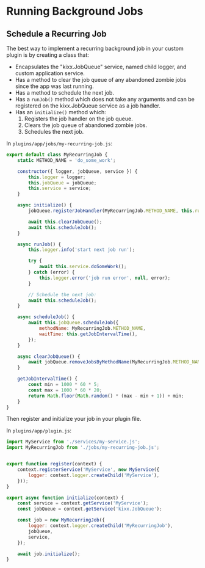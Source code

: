 # Running Background Jobs

## Schedule a Recurring Job
The best way to implement a recurring background job in your custom plugin is by creating a class that:

- Encapsulates the "kixx.JobQueue" service, named child logger, and custom application service.
- Has a method to clear the job queue of any abandoned zombie jobs since the app was last running.
- Has a method to schedule the next job.
- Has a `runJob()` method which does not take any arguments and can be registered on the kixx.JobQueue service as a job handler.
- Has an `initialize()` method which:
    1. Registers the job handler on the job queue.
    2. Clears the job queue of abandoned zombie jobs.
    3. Schedules the next job.

In `plugins/app/jobs/my-recurring-job.js`:

```javascript
export default class MyRecurringJob {
    static METHOD_NAME = 'do_some_work';

    constructor({ logger, jobQueue, service }) {
        this.logger = logger;
        this.jobQueue = jobQueue;
        this.service = service;
    }

    async initialize() {
        jobQueue.registerJobHandler(MyRecurringJob.METHOD_NAME, this.runJob.bind(this));

        await this.clearJobQueue();
        await this.scheduleJob();
    }

    async runJob() {
        this.logger.info('start next job run');

        try {
            await this.service.doSomeWork();
        } catch (error) {
            this.logger.error('job run error', null, error);
        }

        // Schedule the next job:
        await this.scheduleJob();
    }

    async scheduleJob() {
        await this.jobQueue.scheduleJob({
            methodName: MyRecurringJob.METHOD_NAME,
            waitTime: this.getJobIntervalTime(),
        });
    }

    async clearJobQueue() {
        await jobQueue.removeJobsByMethodName(MyRecurringJob.METHOD_NAME);
    }

    getJobIntervalTime() {
        const min = 1000 * 60 * 5;
        const max = 1000 * 60 * 20;
        return Math.floor(Math.random() * (max - min + 1)) + min;
    }
}
```

Then register and initialize your job in your plugin file.

In `plugins/app/plugin.js`:

```javascript
import MyService from './services/my-service.js';
import MyRecurringJob from './jobs/my-recurring-job.js';


export function register(context) {
    context.registerService('MyService', new MyService({
        logger: context.logger.createChild('MyService'),
    }));
}

export async function initialize(context) {
    const service = context.getService('MyService');
    const jobQueue = context.getService('kixx.JobQueue');

    const job = new MyRecurringJob({
        logger: context.logger.createChild('MyRecurringJob'),
        jobQueue,
        service,
    });

    await job.initialize();
}
```
